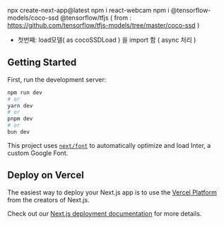 npx create-next-app@latest
npm i react-webcam
npm i @tensorflow-models/coco-ssd @tensorflow/tfjs
 ( from : https://github.com/tensorflow/tfjs-models/tree/master/coco-ssd )
- 첫번째: load모델( as cocoSSDLoad ) 을 import 함 ( async 처리 )



## Getting Started

First, run the development server:

```bash
npm run dev
# or
yarn dev
# or
pnpm dev
# or
bun dev
```


This project uses [`next/font`](https://nextjs.org/docs/basic-features/font-optimization) to automatically optimize and load Inter, a custom Google Font.


## Deploy on Vercel

The easiest way to deploy your Next.js app is to use the [Vercel Platform](https://vercel.com/new?utm_medium=default-template&filter=next.js&utm_source=create-next-app&utm_campaign=create-next-app-readme) from the creators of Next.js.

Check out our [Next.js deployment documentation](https://nextjs.org/docs/deployment) for more details.
